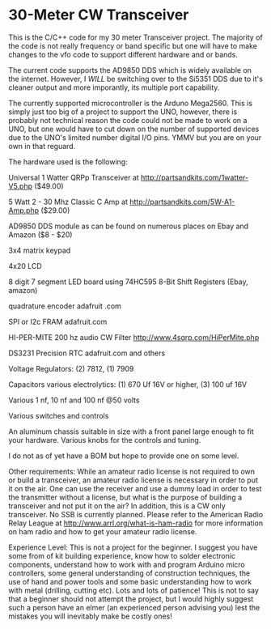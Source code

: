 # 30-Meter CW Transceiver
This is the C/C++ code for my 30 meter Transceiver project.  The majority of the code is not
really frequency or band specific but one will have to make changes to the vfo code to
support different hardware and or bands. 

The current code supports the AD9850 DDS which is widely available on the internet.
However, I _WILL_ be switching over to the Si5351 DDS due to it's cleaner output and
more imporantly, its multiple port capability. 

The currently supported microcontroller is the Arduno Mega2560. This is simply just too 
big of a project to support the UNO, however, there is probably not technical reason the
code could not be made to work on a UNO, but one would have to cut down on the number of
supported devices due to the UNO's limited number digital I/O  pins.  YMMV but you are on
your own in that reguard. 

 The hardware used is the following:
 
Universal 1 Watter QRPp Transceiver at http://partsandkits.com/1watter-V5.php  ($49.00)

5 Watt 2 - 30 Mhz Classic C Amp at http://partsandkits.com/5W-A1-Amp.php       ($29.00)

AD9850 DDS module as can be found on numerous places on Ebay and Amazon        ($8 - $20)

3x4 matrix keypad

4x20 LCD

8 digit 7 segment LED board using 74HC595 8-Bit Shift Registers (Ebay, amazon)

quadrature encoder adafruit .com 

SPI or I2c FRAM  adafruit.com

HI-PER-MITE 200 hz audio CW Filter  http://www.4sqrp.com/HiPerMite.php

DS3231 Precision RTC adafruit.com and others

Voltage Regulators:  (2) 7812, (1) 7909

Capacitors various electrolytics: (1) 670 Uf 16V or higher, (3) 100 uf 16V 

Various 1 nf, 10 nf and 100 nf @50 volts 

Various switches and controls 

An aluminum chassis suitable in size with a front panel large enough to fit your hardware.
Various knobs for the controls and tuning. 

I do not as of yet have a BOM but hope to provide one on some level.


Other requirements:
While an amateur radio license is not required to own or build a transceiver,
an amateur radio license is necessary in order to put it on the air.  One can
use the receiver and use a dummy load in order to test the transmitter without
a license, but what is the purpose of building a transceiver and not put it on
the air?  In addition, this is a CW only transceiver. No SSB is currently planned.
Please refer to the American Radio Relay League at http://www.arrl.org/what-is-ham-radio
for more information on ham radio and how to get your amateur radio license. 

Experience Level:
This is not a project for the beginner.   I suggest you have some from of kit building experience,
know how to solder electronic components, understand how to work with and program Arduino micro
controllers, some general understanding of construction techniques, the use of hand and power
tools and some basic understanding how to work with metal (drilling, cutting etc).  Lots and
lots of patience!  This is not to say that a beginner should not attempt the project, but I would
highly suggest such a person have an elmer (an experienced person advising you) lest the mistakes
you will inevitably make be costly ones! 


